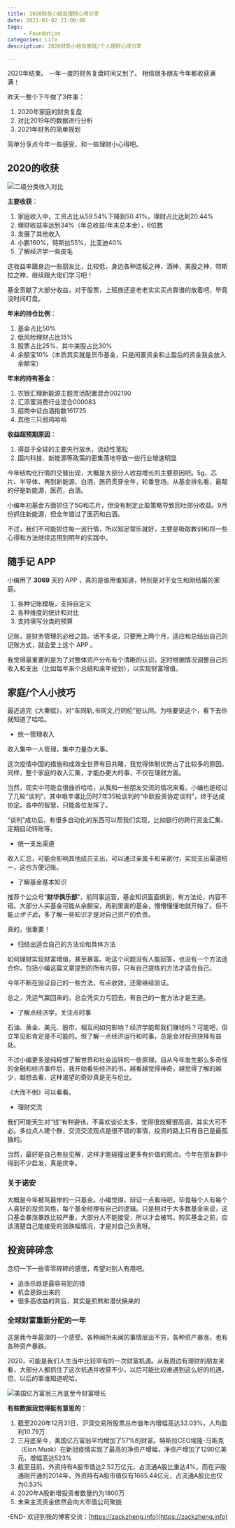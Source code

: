 ```yaml
---
title: 2020财务小结及理财心得分享
date: 2021-01-02 21:00:00
tags: 
     - Foundation
categories: Life
description: 2020财务小结及家庭/个人理财心得分享

---
```


2020年结束。
一年一度的财务复盘时间又到了。
相信很多朋友今年都收获满满！

昨天一整个下午做了3件事：
1. 2020年家庭的财务复盘
2. 对比2019年的数据进行分析
3. 2021年财务的简单规划

简单分享点今年一些感受，和一些理财小心得吧。

## 2020的收获

![二级分类收入对比](compare-with-2019-and-2020.jpeg)

**主要收获**：
1. 家庭收入中，工资占比从59.54%下降到50.41%，理财占比达到20.44%
2. 理财收益率达到34%（年总收益/年末总本金），6位数
3. 发展了其他收入
4. 小鹏160%，特斯拉55%，比亚迪40%
5. 了解经济学一些皮毛

这收益率跟身边一些朋友比，比较低，身边各种连板之神，酒神，美股之神，特斯拉之神，继续跟大佬们学习吧！

基金贡献了大部分收益，对于股票，上班族还是老老实实买点靠谱的放着吧，毕竟没时间盯盘。

**年末的持仓比例**：
1. 基金占比50%
2. 低风险理财占比15%
3. 股票占比25%，其中美股占比30%
4. 余额宝10%（本质其实就是货币基金，只是闲置资金和止盈后的资金我会放入余额宝）

**年末的持有基金**：
1. 农银汇理新能源主题灵活配置混合002190
2. 汇添富消费行业混合000083
3. 招商中证白酒指数161725
4. 其他三只弱鸡哈哈

**收益超预期原因**：
1. 得益于全球的主要央行放水，流动性宽松
2. 国内科技、新能源等政策的密集落地导致一些行业增速明显

今年结构化行情的交替出现，大概是大部分人收益增长的主要原因吧。5g、芯片、半导体、再到新能源、白酒，医药贯穿全年，轮番登场。从基金排名看，最靓的仔是新能源，医药，白酒。

小编年初基金方面抓住了5G和芯片，但没有制定止盈策略导致回吐部分收益。9月份抓住新能源，但全年错过了医药和白酒。

不过，我们不可能抓住每一波行情，所以知足常乐就好，主要是吸取教训和将一些心得和方法继续运用到明年的实践中。

## 随手记 APP
小编用了 **3069** 天的 APP ，真的是谁用谁知道，特别是对于女生和刚结婚的家庭。
1. 各种记账模板，支持自定义
2. 各种维度的统计和对比
3. 支持填写分类的预算

记账，是财务管理的必经之路。话不多说，只要用上两个月，适应和总结出自己的记账方式，就会爱上这个 APP 。

我觉得最重要的是为了对整体资产分布有个清晰的认识，定时根据情况调整自己的收入和支出（比如每年来个总结和来年规划），以实现财富增值。

## 家庭/个人小技巧

最近追完《大秦赋》，对“车同轨,书同文,行同伦”挺认同。为啥要说这个，看下去你就知道了哈哈。

- 统一管理收入

收入集中一人管理，集中力量办大事。

这次疫情中国的措施和成效全世界有目共睹，我觉得体制优势占了比较多的原因。同样，整个家庭的收入汇集，才能办更大的事，不仅在理财方面。

当然，现实中可能会很曲折哈哈，从我和一些朋友交流的情况来看。小编也是经过了几轮“谈判”，其中艰辛堪比历时7年35轮谈判的“中欧投资协定谈判”，终于达成协定。各中的智慧，只能各位发挥了。

“谈判”成功后，有很多自动化的东西可以帮我们实现，比如银行的跨行资金汇集、定期自动转账等。

- 统一支出渠道

收入汇总，可能会影响其他成员支出，可以通过亲属卡和亲密付，实现支出渠道统一，这也方便记账。

- 了解基金基本知识

推荐个公众号“**财华俱乐部**”，前同事运营，基金知识面面俱到，有方法论，内容不错。大部分人买基金可能从余额宝，再到里面的基金，懵懵懂懂地就开始了。但不能*止步于此*，多了解一些知识才是对自己资产的负责。

真的，很重要！

- 归结出适合自己的方法论和具体方法

如何理财实现财富增值，甚至暴富。呃这个问题没有人能回答，也没有一个方法适合你，包括小编这篇文章提到的所有内容，只有自己提炼的方法才适合自己。

今年不断在验证自己的一些方法，有点收效，还需继续验证。

总之，凭运气赢回来的，总会凭实力亏回去。有自己的一套方法才是王道。

- 了解点经济学，关注点时事

石油、黄金、美元、股市，相互间如何影响？经济学能帮我们赚钱吗？可能吧，但立竿见影肯定是不可能的。但了解一点经济运行和时事，总是会对投资抉择有益处。

不过小编更多是纯粹想了解世界和社会运转的一些原理。自从今年发生那么多奇怪的金融和经济事件后，我开始看些经济的书，越看越觉得神奇，越觉得了解的越少，越想去看，这种渴望的奇妙真是无与伦比。

《大而不倒》可以看看。

- 理财交流

我们可能天生对“钱”有种避讳，不喜欢谈论太多，觉得很炫耀很高调，其实大可不必。多拉点人建个群，交流交流观点是很不错的事情，投资的路上只有自己是最孤独的。

当然，最好是自己有些见解，这样才能碰撞出更多有价值的观点。今年在朋友群中得到不少启发，真是庆幸。

### 关于诺安

大概是今年被骂最惨的一只基金。小编觉得，辩证一点看待吧，毕竟每个人有每个人喜好的投资风格，每个基金经理有自己的逻辑。只是相对于大多数基金来说，这只基金暴涨暴跌比较严重，大部分人不能接受，所以才会被骂。购买基金之前，应该清楚自己能接受的涨跌幅情况，才是对自己负责呀。

## 投资碎碎念

念叨一下一些零零碎碎的感悟，希望对别人有用吧。

- 追涨杀跌是最容易犯的错
- 机会是跌出来的
- 很多高收益的背后，其实是煎熬和潜伏换来的

### 全球财富重新分配的一年

这是我今年最深的一个感受。各种闻所未闻的事情层出不穷，各种资产暴涨，也有各种资产暴跌。

2020，可能是我们人生当中比较罕有的一次财富机遇。从我周边有理财的朋友来看，大部分人都抓住了这次机遇并收获不少。以后可能比较难遇到这么好的机遇，但，以后的事谁知道呢哈。

![美国亿万富翁三月底至今财富增长](american-billionaires.jpeg)

**有些数据我觉得挺有意思的**：

1. 截至2020年12月31日，沪深交易所股票总市值年内增幅高达32.03%，人均盈利10.79万
2. 三月底至今，美国亿万富翁平均增加了57%的财富。特斯拉CEO埃隆-马斯克（Elon Musk）在新冠疫情实现了最高的净资产增幅，净资产增加了1290亿美元，增幅高达523%
3. 截至目前，外资持有A股市值达2.52万亿元，占流通A股比重达4%。而在沪股通刚开通的2014年，外资持有A股市值仅有1665.44亿元，占流通A股比也仅为0.53%
4. 2020年A股新增投资者数量约为1800万
5. 未来主流资金依然会向大市值公司聚拢



-END-
欢迎到我的博客交流：[https://zackzheng.info](https://zackzheng.info)